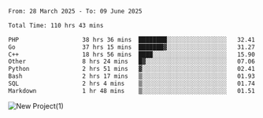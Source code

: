 
<!--START_SECTION:waka-->

```txt
From: 28 March 2025 - To: 09 June 2025

Total Time: 110 hrs 43 mins

PHP                  38 hrs 36 mins  ████████░░░░░░░░░░░░░░░░░   32.41 %
Go                   37 hrs 15 mins  ███████▓░░░░░░░░░░░░░░░░░   31.27 %
C++                  18 hrs 56 mins  ████░░░░░░░░░░░░░░░░░░░░░   15.90 %
Other                8 hrs 24 mins   █▓░░░░░░░░░░░░░░░░░░░░░░░   07.06 %
Python               2 hrs 51 mins   ▓░░░░░░░░░░░░░░░░░░░░░░░░   02.41 %
Bash                 2 hrs 17 mins   ▒░░░░░░░░░░░░░░░░░░░░░░░░   01.93 %
SQL                  2 hrs 4 mins    ▒░░░░░░░░░░░░░░░░░░░░░░░░   01.74 %
Markdown             1 hr 48 mins    ▒░░░░░░░░░░░░░░░░░░░░░░░░   01.51 %
```

<!--END_SECTION:waka-->

![New Project(1)](https://github.com/user-attachments/assets/ca397c4b-527a-4830-9802-b71a2622b058)

<!--
![91IYheGYbCL](https://github.com/user-attachments/assets/81d7ee5b-489d-41a0-a545-5872971bd286)
-->
